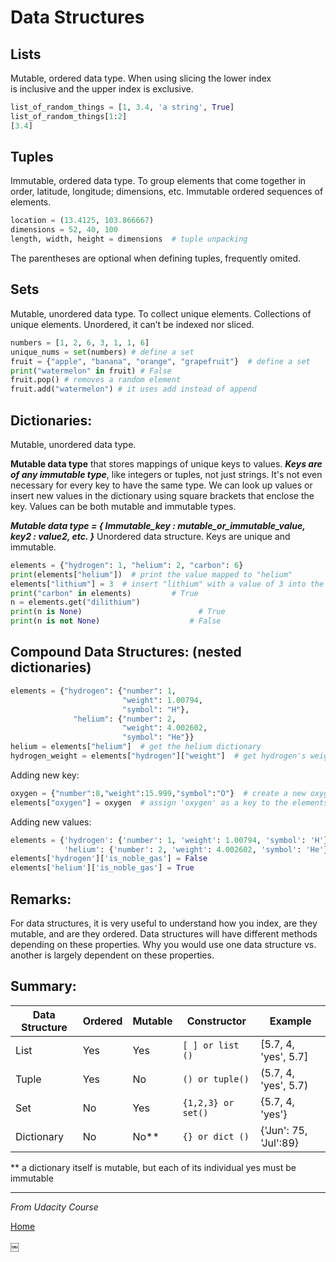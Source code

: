 # Data Structures  

## Lists
Mutable, ordered data type.
When using slicing the lower index is inclusive and the upper index is exclusive. 

```python
list_of_random_things = [1, 3.4, 'a string', True]
list_of_random_things[1:2]
[3.4]
```

## Tuples 
Immutable, ordered data type.
To group elements that come together in order, latitude, longitude; dimensions, etc. Immutable ordered sequences of elements.

```python
location = (13.4125, 103.866667)
dimensions = 52, 40, 100
length, width, height = dimensions  # tuple unpacking
```

The parentheses are optional when defining tuples, frequently omited.

## Sets
Mutable, unordered data type.
To collect unique elements. Collections of unique elements. Unordered, it can’t be indexed nor sliced.

```python
numbers = [1, 2, 6, 3, 1, 1, 6]
unique_nums = set(numbers) # define a set
fruit = {"apple", "banana", "orange", "grapefruit"}  # define a set
print("watermelon" in fruit) # False
fruit.pop() # removes a random element
fruit.add("watermelon") # it uses add instead of append
```

## Dictionaries:
Mutable, unordered data type.

**Mutable data type** that stores mappings of unique keys to values. ***Keys are of any immutable type***, like integers or tuples, not just strings. It's not even necessary for every key to have the same type. We can look up values or insert new values in the dictionary using square brackets that enclose the key. Values can be both mutable and immutable types.

***Mutable data type = { Immutable_key : mutable_or_immutable_value, key2 : value2, etc. }***
Unordered data structure. Keys are unique and immutable.

```python
elements = {"hydrogen": 1, "helium": 2, "carbon": 6}
print(elements["helium"])  # print the value mapped to "helium"
elements["lithium"] = 3  # insert "lithium" with a value of 3 into the dictionary
print("carbon" in elements) 		# True
n = elements.get("dilithium")		
print(n is None)					      # True
print(n is not None)			    	# False
```


## Compound Data Structures: (nested dictionaries)


```python
elements = {"hydrogen": {"number": 1,
                         "weight": 1.00794,
                         "symbol": "H"},
              "helium": {"number": 2,
                         "weight": 4.002602,
                         "symbol": "He"}}
helium = elements["helium"]  # get the helium dictionary
hydrogen_weight = elements["hydrogen"]["weight"]  # get hydrogen's weight
```
Adding new key:

```python
oxygen = {"number":8,"weight":15.999,"symbol":"O"}  # create a new oxygen dictionary 
elements["oxygen"] = oxygen  # assign 'oxygen' as a key to the elements dictionary
```

Adding new values:

```python
elements = {'hydrogen': {'number': 1, 'weight': 1.00794, 'symbol': 'H'},
            'helium': {'number': 2, 'weight': 4.002602, 'symbol': 'He'}}
elements['hydrogen']['is_noble_gas'] = False
elements['helium']['is_noble_gas'] = True
```

## Remarks:

For data structures, it is very useful to understand how you index, are they mutable, and are they ordered. Data structures will have different methods depending on these properties.  Why you would use one data structure vs. another is largely dependent on these properties.

## Summary:

| Data Structure | Ordered | Mutable | Constructor | Example |
| -------------- | ------- | ------- | ----------- | ------- |
| List | Yes | Yes | ```[ ] or list ()``` | [5.7, 4, 'yes', 5.7] |
| Tuple | Yes | No | ```() or tuple()``` | (5.7, 4, 'yes', 5.7) |
| Set | No | Yes | ```{1,2,3} or set()``` | {5.7, 4, 'yes'} |
| Dictionary | No | No** | ```{} or dict ()``` | {'Jun': 75, 'Jul':89}|

** a dictionary itself is mutable, but each of its individual yes must be immutable



---
*From Udacity Course*

<a href="https://github.com/ferzu/PythonNotes">Home</a>












￼



